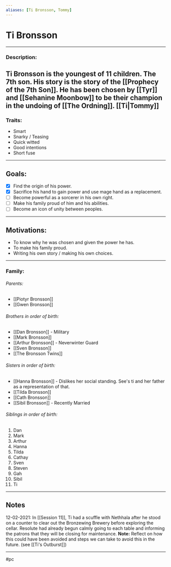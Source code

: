 ```yaml
---
aliases: [Ti Bronsson, Tommy]
---
```



# Ti Bronsson
---
 ### Description:

Ti Bronsson is the youngest of 11 children. The 7th son. His story is the story of the [[Prophecy of the 7th Son]]. He has been chosen by [[Tyr]] and [[Sehanine Moonbow]] to be their champion in the undoing of [[The Ordning]].
[[Ti|Tommy]]
---

### Traits:
- Smart
- Snarky / Teasing
- Quick witted
- Good intentions
- Short fuse

---

## Goals:
- [x] Find the origin of his power.
- [x] Sacrifice his hand to gain power and use mage hand as a replacement.
- [ ] Become powerful as a sorcerer in his own right.
- [ ] Make his family proud of him and his abilities.
- [ ] Become an icon of unity between peoples.

---

## Motivations:
- To know why he was chosen and given the power he has.
- To make his family proud.
- Writing his own story / making his own choices.

---


### Family:
###### Parents:
- [[Piotyr Bronsson]]
- [[Gwen Bronsson]]
###### Brothers in order of birth:
- [[Dan Bronsson]] - Military
- [[Mark Bronsson]]
- [[Arthur Bronsson]] - Neverwinter Guard
- [[Sven Bronsson]]
- [[The Bronsson Twins]]

###### Sisters in order of birth:
- [[Hanna Bronsson]] - Dislikes her social standing. See's ti and her father as a representation of that.
- [[Tilda Bronsson]]
- [[Cath Bronsson]]
- [[Sibil Bronsson]] - Recently Married

###### Siblings in order of birth:
1. Dan
2. Mark
3. Arthur
4. Hanna
5. Tilda
6. Cathay
7. Sven
8. Steven
9. Gah
10. Sibil
11. Ti


---

## Notes

12-02-2021: In [[Session 11]], Ti had a scuffle with Nethhala after he stood on a counter to clear out the Bronzewing Brewery before exploring the cellar. Resolute had already begun calmly going to each table and informing the patrons that they will be closing for maintenance. **Note:** Reflect on how this could have been avoided and steps we can take to avoid this in the future. (see [[Ti's Outburst]])

---

#pc 